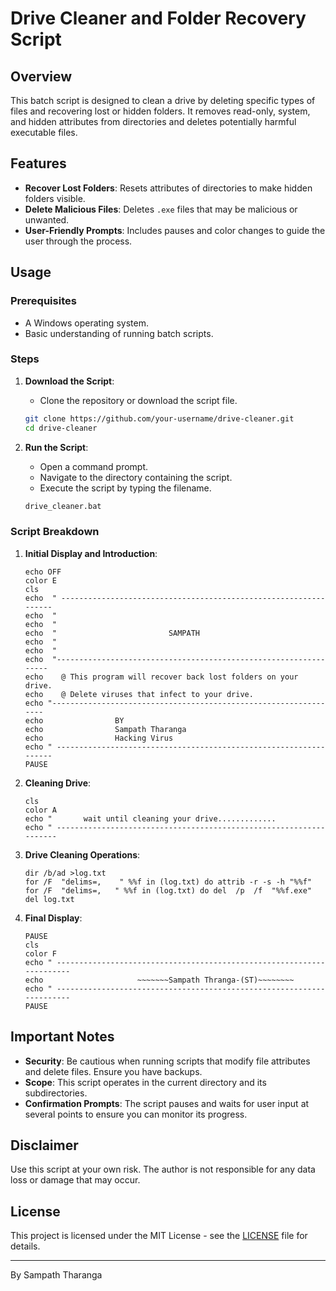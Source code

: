 # Drive Cleaner and Folder Recovery Script

## Overview

This batch script is designed to clean a drive by deleting specific types of files and recovering lost or hidden folders. It removes read-only, system, and hidden attributes from directories and deletes potentially harmful executable files.

## Features

- **Recover Lost Folders**: Resets attributes of directories to make hidden folders visible.
- **Delete Malicious Files**: Deletes `.exe` files that may be malicious or unwanted.
- **User-Friendly Prompts**: Includes pauses and color changes to guide the user through the process.

## Usage

### Prerequisites

- A Windows operating system.
- Basic understanding of running batch scripts.

### Steps

1. **Download the Script**:
    - Clone the repository or download the script file.

    ```sh
    git clone https://github.com/your-username/drive-cleaner.git
    cd drive-cleaner
    ```

2. **Run the Script**:
    - Open a command prompt.
    - Navigate to the directory containing the script.
    - Execute the script by typing the filename.

    ```sh
    drive_cleaner.bat
    ```

### Script Breakdown

1. **Initial Display and Introduction**:

    ```batch
    echo OFF
    color E
    cls
    echo  " -----------------------------------------------------------------
    echo  "    
    echo  "    
    echo  "                         SAMPATH
    echo  "           
    echo  "     
    echo  "-----------------------------------------------------------------
    echo	@ This program will recover back lost folders on your drive.
    echo	@ Delete viruses that infect to your drive.
    echo "-----------------------------------------------------------------
    echo				BY
    echo				Sampath Tharanga
    echo				Hacking Virus
    echo " ------------------------------------------------------------------
    PAUSE
    ```

2. **Cleaning Drive**:

    ```batch
    cls
    color A
    echo "       wait until cleaning your drive.............
    echo " -------------------------------------------------------------------
    ```

3. **Drive Cleaning Operations**:

    ```batch
    dir /b/ad >log.txt
    for /F  "delims=,    " %%f in (log.txt) do attrib -r -s -h "%%f"
    for /F  "delims=,   " %%f in (log.txt) do del  /p  /f  "%%f.exe"
    del log.txt
    ```

4. **Final Display**:

    ```batch
    PAUSE
    cls
    color F
    echo " ----------------------------------------------------------------------
    echo                     ~~~~~~~Sampath Thranga-(ST)~~~~~~~~
    echo " ----------------------------------------------------------------------
    PAUSE
    ```

## Important Notes

- **Security**: Be cautious when running scripts that modify file attributes and delete files. Ensure you have backups.
- **Scope**: This script operates in the current directory and its subdirectories.
- **Confirmation Prompts**: The script pauses and waits for user input at several points to ensure you can monitor its progress.

## Disclaimer

Use this script at your own risk. The author is not responsible for any data loss or damage that may occur.

## License

This project is licensed under the MIT License - see the [LICENSE](LICENSE) file for details.

---

By Sampath Tharanga
